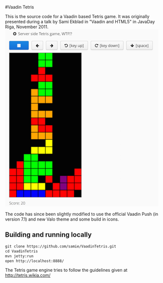 #Vaadin Tetris

This is the source code for a Vaadin based Tetris game. It was originally presented during a talk by Sami Ekblad in "Vaadin and HTML5" in JavaDay Riga, November 2011.
![Screenshot](https://raw.githubusercontent.com/mstahv/VaadinTetris/master/vaadin-tetris.png)

The code has since been slightly modified to use the official Vaadin Push (in version 7.1) and new Valo theme and some build in icons.

## Building and running locally

    git clone https://github.com/samie/VaadinTetris.git
    cd VaadinTetris
    mvn jetty:run
    open http://localhost:8888/

The Tetris game engine tries to follow the guidelines given at  http://tetris.wikia.com/

